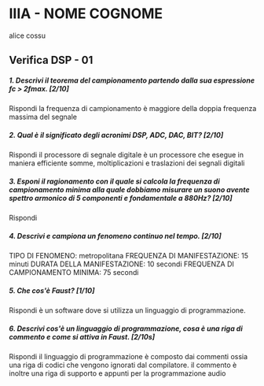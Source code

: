 # IIIA - NOME COGNOME
alice cossu
## Verifica DSP - 01

##### 1. Descrivi il teorema del campionamento partendo dalla sua espressione _fc > 2fmax_. [2/10]

Rispondi
la frequenza di campionamento è maggiore della doppia frequenza massima del segnale

##### 2. Qual è il significato degli acronimi _DSP_, _ADC_, _DAC_, _BIT_? [2/10]

Rispondi
il processore di segnale digitale è un processore che esegue in maniera efficiente somme, moltiplicazioni e traslazioni dei segnali digitali


##### 3. Esponi il ragionamento con il quale si calcola la frequenza di campionamento minima alla quale dobbiamo misurare un suono avente spettro armonico di 5 componenti e fondamentale a _880Hz_? [2/10]

Rispondi

##### 4. Descrivi e campiona un fenomeno continuo nel tempo. [2/10]

TIPO DI FENOMENO:
metropolitana
FREQUENZA DI MANIFESTAZIONE:
15 minuti
DURATA DELLA MANIFESTAZIONE:
10 secondi
FREQUENZA DI CAMPIONAMENTO MINIMA:
75 secondi
##### 5. Che cos'è _Faust_? [1/10]

Rispondi
è un software dove si utilizza un linguaggio di programmazione. 

##### 6. Descrivi cos'è un linguaggio di programmazione, cosa è una riga di commento e come si attiva in _Faust_. [2/10s]

Rispondi
il linguaggio di programmazione è composto dai commenti ossia una riga di codici che vengono ignorati dal compilatore. il commento è inoltre una riga di supporto e appunti per la programmazione audio
